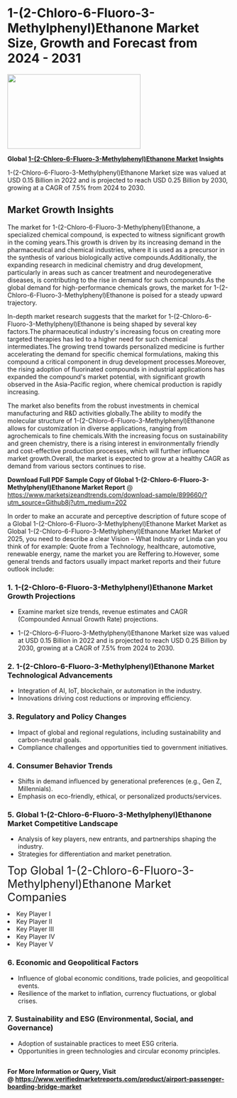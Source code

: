 <H1>1-(2-Chloro-6-Fluoro-3-Methylphenyl)Ethanone Market Size, Growth and Forecast from 2024 - 2031</H1><img class="aligncenter size-medium wp-image-584254" src="https://thirdeyenews.in/wp-content/uploads/2024/09/Global-Market-Research-300x168.jpeg" alt="" width="300" height="168" /><p><strong>Global&nbsp;<a href="https://www.marketsizeandtrends.com/download-sample/899660/?utm_source=Github8j?utm_medium=202">1-(2-Chloro-6-Fluoro-3-Methylphenyl)Ethanone Market</a> Insights</strong></p><p>1-(2-Chloro-6-Fluoro-3-Methylphenyl)Ethanone Market size was valued at USD 0.15 Billion in 2022 and is projected to reach USD 0.25 Billion by 2030, growing at a CAGR of 7.5% from 2024 to 2030.</p><p><h2>Market Growth Insights</h2> <p>The market for 1-(2-Chloro-6-Fluoro-3-Methylphenyl)Ethanone, a specialized chemical compound, is expected to witness significant growth in the coming years.This growth is driven by its increasing demand in the pharmaceutical and chemical industries, where it is used as a precursor in the synthesis of various biologically active compounds.Additionally, the expanding research in medicinal chemistry and drug development, particularly in areas such as cancer treatment and neurodegenerative diseases, is contributing to the rise in demand for such compounds.As the global demand for high-performance chemicals grows, the market for 1-(2-Chloro-6-Fluoro-3-Methylphenyl)Ethanone is poised for a steady upward trajectory.</p> <p>In-depth market research suggests that the market for 1-(2-Chloro-6-Fluoro-3-Methylphenyl)Ethanone is being shaped by several key factors.The pharmaceutical industry's increasing focus on creating more targeted therapies has led to a higher need for such chemical intermediates.The growing trend towards personalized medicine is further accelerating the demand for specific chemical formulations, making this compound a critical component in drug development processes.Moreover, the rising adoption of fluorinated compounds in industrial applications has expanded the compound's market potential, with significant growth observed in the Asia-Pacific region, where chemical production is rapidly increasing.</p> <p>The market also benefits from the robust investments in chemical manufacturing and R&D activities globally.The ability to modify the molecular structure of 1-(2-Chloro-6-Fluoro-3-Methylphenyl)Ethanone allows for customization in diverse applications, ranging from agrochemicals to fine chemicals.With the increasing focus on sustainability and green chemistry, there is a rising interest in environmentally friendly and cost-effective production processes, which will further influence market growth.Overall, the market is expected to grow at a healthy CAGR as demand from various sectors continues to rise.</p> <p><span class=""><strong>Download Full PDF Sample Copy of Global 1-(2-Chloro-6-Fluoro-3-Methylphenyl)Ethanone Market Report</strong> @ <a href="https://www.marketsizeandtrends.com/download-sample/899660/?utm_source=Github8j?utm_medium=202" target="_blank">https://www.marketsizeandtrends.com/download-sample/899660/?utm_source=Github8j?utm_medium=202</a></span></p><p>In order to make an accurate and perceptive description of future scope of a Global&nbsp;1-(2-Chloro-6-Fluoro-3-Methylphenyl)Ethanone Market Market as Global&nbsp;1-(2-Chloro-6-Fluoro-3-Methylphenyl)Ethanone Market Market of 2025, you need to describe a clear Vision &ndash; What Industry or Linda can you think of for example: Quote from a Technology, healthcare, automotive, renewable energy, name the market you are Reffering to.However, some general trends and factors usually impact market reports and their future outlook include:</p><h3>1.&nbsp;<strong>1-(2-Chloro-6-Fluoro-3-Methylphenyl)Ethanone Market Growth Projections</strong></h3><ul><li>Examine market size trends, revenue estimates and CAGR (Compounded Annual Growth Rate) projections.</li><li><p>1-(2-Chloro-6-Fluoro-3-Methylphenyl)Ethanone Market size was valued at USD 0.15 Billion in 2022 and is projected to reach USD 0.25 Billion by 2030, growing at a CAGR of 7.5% from 2024 to 2030.</p></li></ul><h3>2.&nbsp;<strong>1-(2-Chloro-6-Fluoro-3-Methylphenyl)Ethanone Market Technological Advancements</strong></h3><ul><li>Integration of AI, IoT, blockchain, or automation in the industry.</li><li>Innovations driving cost reductions or improving efficiency.</li></ul><h3>3.&nbsp;<strong>Regulatory and Policy Changes</strong></h3><ul><li>Impact of global and regional regulations, including sustainability and carbon-neutral goals.</li><li>Compliance challenges and opportunities tied to government initiatives.</li></ul><h3>4.&nbsp;<strong>Consumer Behavior Trends</strong></h3><ul><li>Shifts in demand influenced by generational preferences (e.g., Gen Z, Millennials).</li><li>Emphasis on eco-friendly, ethical, or personalized products/services.</li></ul><h3>5.&nbsp;<strong>Global 1-(2-Chloro-6-Fluoro-3-Methylphenyl)Ethanone Market Competitive Landscape</strong></h3><ul><li>Analysis of key players, new entrants, and partnerships shaping the industry.</li><li>Strategies for differentiation and market penetration.</li></ul><p data-pm-slice="1 1 []"><span style="color: inherit; font-family: inherit; font-size: 25px;">Top Global 1-(2-Chloro-6-Fluoro-3-Methylphenyl)Ethanone Market Companies</span></p><div class="" data-test-id=""><p><li>Key Player I</li><li> Key Player II</li><li> Key Player III</li><li> Key Player IV</li><li> Key Player V</li></p></div><h3>6.&nbsp;<strong>Economic and Geopolitical Factors</strong></h3><ul><li>Influence of global economic conditions, trade policies, and geopolitical events.</li><li>Resilience of the market to inflation, currency fluctuations, or global crises.</li></ul><h3>7.&nbsp;<strong>Sustainability and ESG (Environmental, Social, and Governance)</strong></h3><ul><li>Adoption of sustainable practices to meet ESG criteria.</li><li>Opportunities in green technologies and circular economy principles.</li></ul><h2><strong style="font-size: 14px;">For More Information or Query, Visit @&nbsp;</strong><a style="background-color: #ffffff; font-size: 14px;" href="https://www.marketsizeandtrends.com/report/1-2-chloro-6-fluoro-3-methylphenyl-ethanone-market/" target="_blank">https://www.verifiedmarketreports.com/product/airport-passenger-boarding-bridge-market</a></h2>